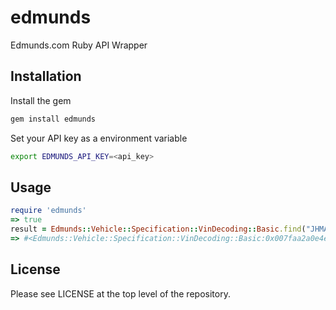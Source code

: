 # edmunds
Edmunds.com Ruby API Wrapper 

## Installation
Install the gem
```bash
gem install edmunds
```
Set your API key as a environment variable
```bash
export EDMUNDS_API_KEY=<api_key>
```

## Usage

```ruby
require 'edmunds'
=> true
result = Edmunds::Vehicle::Specification::VinDecoding::Basic.find("JHMAP11461T005905")
=> #<Edmunds::Vehicle::Specification::VinDecoding::Basic:0x007faa2a0e4e40 @make="Honda", @model="S2000", @year=2001>

```

## License

Please see LICENSE at the top level of the repository.
